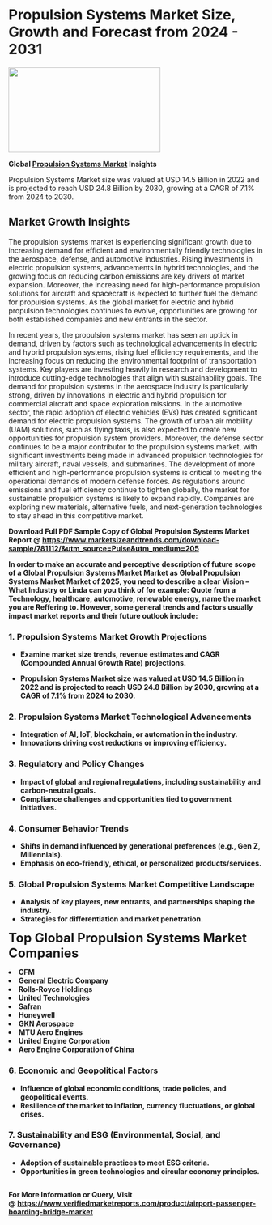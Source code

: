 <H1>Propulsion Systems Market Size, Growth and Forecast from 2024 - 2031</H1><img class="aligncenter size-medium wp-image-584254" src="https://thirdeyenews.in/wp-content/uploads/2024/09/Global-Market-Research-300x168.jpeg" alt="" width="300" height="168" /><p><strong>Global&nbsp;<a href="https://www.marketsizeandtrends.com/download-sample/781112/&amp;utm_source=Pulse&amp;utm_medium=205">Propulsion Systems Market</a> Insights</strong></p><p>Propulsion Systems Market size was valued at USD 14.5 Billion in 2022 and is projected to reach USD 24.8 Billion by 2030, growing at a CAGR of 7.1% from 2024 to 2030.</p><p><h2>Market Growth Insights</h2> <p>The propulsion systems market is experiencing significant growth due to increasing demand for efficient and environmentally friendly technologies in the aerospace, defense, and automotive industries. Rising investments in electric propulsion systems, advancements in hybrid technologies, and the growing focus on reducing carbon emissions are key drivers of market expansion. Moreover, the increasing need for high-performance propulsion solutions for aircraft and spacecraft is expected to further fuel the demand for propulsion systems. As the global market for electric and hybrid propulsion technologies continues to evolve, opportunities are growing for both established companies and new entrants in the sector.</p> <p><strong></strong></p> <p>In recent years, the propulsion systems market has seen an uptick in demand, driven by factors such as technological advancements in electric and hybrid propulsion systems, rising fuel efficiency requirements, and the increasing focus on reducing the environmental footprint of transportation systems. Key players are investing heavily in research and development to introduce cutting-edge technologies that align with sustainability goals. The demand for propulsion systems in the aerospace industry is particularly strong, driven by innovations in electric and hybrid propulsion for commercial aircraft and space exploration missions. In the automotive sector, the rapid adoption of electric vehicles (EVs) has created significant demand for electric propulsion systems. The growth of urban air mobility (UAM) solutions, such as flying taxis, is also expected to create new opportunities for propulsion system providers. Moreover, the defense sector continues to be a major contributor to the propulsion systems market, with significant investments being made in advanced propulsion technologies for military aircraft, naval vessels, and submarines. The development of more efficient and high-performance propulsion systems is critical to meeting the operational demands of modern defense forces. As regulations around emissions and fuel efficiency continue to tighten globally, the market for sustainable propulsion systems is likely to expand rapidly. Companies are exploring new materials, alternative fuels, and next-generation technologies to stay ahead in this competitive market. <p><strong></p><p><span class=""><strong>Download Full PDF Sample Copy of Global Propulsion Systems Market Report</strong> @ <a href="https://www.marketsizeandtrends.com/download-sample/781112/&amp;utm_source=Pulse&amp;utm_medium=205" target="_blank">https://www.marketsizeandtrends.com/download-sample/781112/&amp;utm_source=Pulse&amp;utm_medium=205</a></span></p><p>In order to make an accurate and perceptive description of future scope of a Global&nbsp;Propulsion Systems Market Market as Global&nbsp;Propulsion Systems Market Market of 2025, you need to describe a clear Vision &ndash; What Industry or Linda can you think of for example: Quote from a Technology, healthcare, automotive, renewable energy, name the market you are Reffering to. However, some general trends and factors usually impact market reports and their future outlook include:</p><h3>1.&nbsp;<strong>Propulsion Systems Market Growth Projections</strong></h3><ul><li>Examine market size trends, revenue estimates and CAGR (Compounded Annual Growth Rate) projections.</li><li><p>Propulsion Systems Market size was valued at USD 14.5 Billion in 2022 and is projected to reach USD 24.8 Billion by 2030, growing at a CAGR of 7.1% from 2024 to 2030.</p></li></ul><h3>2.&nbsp;<strong>Propulsion Systems Market Technological Advancements</strong></h3><ul><li>Integration of AI, IoT, blockchain, or automation in the industry.</li><li>Innovations driving cost reductions or improving efficiency.</li></ul><h3>3.&nbsp;<strong>Regulatory and Policy Changes</strong></h3><ul><li>Impact of global and regional regulations, including sustainability and carbon-neutral goals.</li><li>Compliance challenges and opportunities tied to government initiatives.</li></ul><h3>4.&nbsp;<strong>Consumer Behavior Trends</strong></h3><ul><li>Shifts in demand influenced by generational preferences (e.g., Gen Z, Millennials).</li><li>Emphasis on eco-friendly, ethical, or personalized products/services.</li></ul><h3>5.&nbsp;<strong>Global Propulsion Systems Market Competitive Landscape</strong></h3><ul><li>Analysis of key players, new entrants, and partnerships shaping the industry.</li><li>Strategies for differentiation and market penetration.</li></ul><p data-pm-slice="1 1 []"><span style="color: inherit; font-family: inherit; font-size: 25px;">Top Global Propulsion Systems Market Companies</span></p><div class="" data-test-id=""><p><li>CFM</li><li> General Electric Company</li><li> Rolls-Royce Holdings</li><li> United Technologies</li><li> Safran</li><li> Honeywell</li><li> GKN Aerospace</li><li> MTU Aero Engines</li><li> United Engine Corporation</li><li> Aero Engine Corporation of China</li></p></div><h3>6.&nbsp;<strong>Economic and Geopolitical Factors</strong></h3><ul><li>Influence of global economic conditions, trade policies, and geopolitical events.</li><li>Resilience of the market to inflation, currency fluctuations, or global crises.</li></ul><h3>7.&nbsp;<strong>Sustainability and ESG (Environmental, Social, and Governance)</strong></h3><ul><li>Adoption of sustainable practices to meet ESG criteria.</li><li>Opportunities in green technologies and circular economy principles.</li></ul><h2><strong style="font-size: 14px;">For More Information or Query, Visit @&nbsp;</strong><a style="background-color: #ffffff; font-size: 14px;" href="https://www.marketsizeandtrends.com/report/propulsion-systems-market/" target="_blank">https://www.verifiedmarketreports.com/product/airport-passenger-boarding-bridge-market</a></h2>
